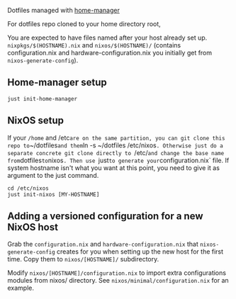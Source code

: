 Dotfiles managed with [home-manager](https://github.com/rycee/home-manager)

For dotfiles repo cloned to your home directory root,

You are expected to have files named after your host already set up.
`nixpkgs/$(HOSTNAME).nix` and `nixos/$(HOSTNAME)/` (contains configuration.nix
and hardware-configuration.nix you initially get from
`nixos-generate-config`).

## Home-manager setup

    just init-home-manager

## NixOS setup

If your `/home` and /etc` are on the same partition, you can git clone this
repo to `~/dotfiles` and them `ln -s ~/dotfiles /etc/nixos`. Otherwise just do
a separate concrete git clone directly to `/etc/` and change the base name
from `dotfiles` to `nixos`. Then use `just` to generate your
`configuration.nix` file. If system hostname isn't what you want at this
point, you need to give it as argument to the just command.

    cd /etc/nixos
    just init-nixos [MY-HOSTNAME]

## Adding a versioned configuration for a new NixOS host

Grab the `configuration.nix` and `hardware-configuration.nix` that
`nixos-generate-config` creates for you when setting up the new host for the
first time. Copy them to `nixos/[HOSTNAME]/` subdirectory.

Modify `nixos/[HOSTNAME]/configuration.nix` to import extra configurations
modules from nixos/ directory. See `nixos/minimal/configuration.nix` for an
example.
